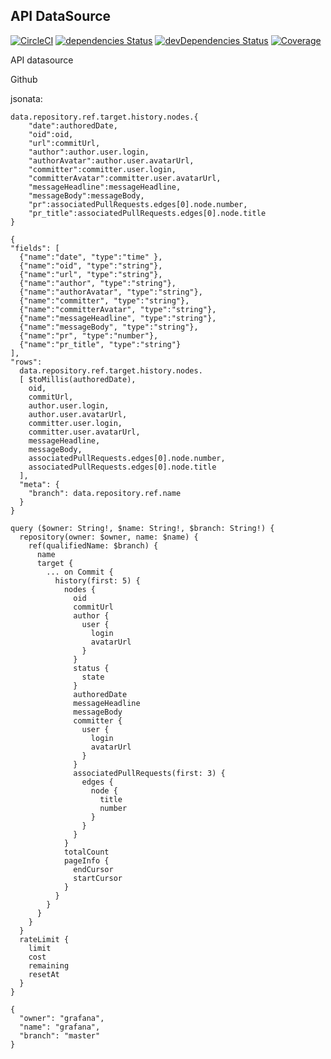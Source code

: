 ## API DataSource

[![CircleCI](https://circleci.com/gh/lapnap/grafana-tail-datasource/tree/master.svg?style=svg)](https://circleci.com/gh/lapnap/grafana-tail-datasource/tree/master)
[![dependencies Status](https://david-dm.org/lapnap/grafana-tail-datasource/status.svg)](https://david-dm.org/lapnap/grafana-tail-datasource)
[![devDependencies Status](https://david-dm.org/lapnap/grafana-tail-datasource/dev-status.svg)](https://david-dm.org/lapnap/grafana-tail-datasource?type=dev)
[![Coverage](https://circleci.com/api/v1.1/project/github/lapnap/grafana-tail-datasource/latest/artifacts/0/home/circleci/repo/coverage/badge-lines.svg)](https://circleci.com/api/v1.1/project/github/lapnap/grafana-tail-datasource/latest/artifacts/0/home/circleci/repo/coverage/lcov-report/index.html)

API datasource

Github

jsonata:

```
data.repository.ref.target.history.nodes.{
    "date":authoredDate,
    "oid":oid,
    "url":commitUrl,
    "author":author.user.login,
    "authorAvatar":author.user.avatarUrl,
    "committer":committer.user.login,
    "committerAvatar":committer.user.avatarUrl,
    "messageHeadline":messageHeadline,
    "messageBody":messageBody,
    "pr":associatedPullRequests.edges[0].node.number,
    "pr_title":associatedPullRequests.edges[0].node.title
}
```

```
{
"fields": [
  {"name":"date", "type":"time" },
  {"name":"oid", "type":"string"},
  {"name":"url", "type":"string"},
  {"name":"author", "type":"string"},
  {"name":"authorAvatar", "type":"string"},
  {"name":"committer", "type":"string"},
  {"name":"committerAvatar", "type":"string"},
  {"name":"messageHeadline", "type":"string"},
  {"name":"messageBody", "type":"string"},
  {"name":"pr", "type":"number"},
  {"name":"pr_title", "type":"string"}
],
"rows":
  data.repository.ref.target.history.nodes.
  [ $toMillis(authoredDate),
    oid,
    commitUrl,
    author.user.login,
    author.user.avatarUrl,
    committer.user.login,
    committer.user.avatarUrl,
    messageHeadline,
    messageBody,
    associatedPullRequests.edges[0].node.number,
    associatedPullRequests.edges[0].node.title
  ],
  "meta": {
    "branch": data.repository.ref.name
  }
}
```

```
query ($owner: String!, $name: String!, $branch: String!) {
  repository(owner: $owner, name: $name) {
    ref(qualifiedName: $branch) {
      name
      target {
        ... on Commit {
          history(first: 5) {
            nodes {
              oid
              commitUrl
              author {
                user {
                  login
                  avatarUrl
                }
              }
              status {
                state
              }
              authoredDate
              messageHeadline
              messageBody
              committer {
                user {
                  login
                  avatarUrl
                }
              }
              associatedPullRequests(first: 3) {
                edges {
                  node {
                    title
                    number
                  }
                }
              }
            }
            totalCount
            pageInfo {
              endCursor
              startCursor
            }
          }
        }
      }
    }
  }
  rateLimit {
    limit
    cost
    remaining
    resetAt
  }
}
```

```
{
  "owner": "grafana",
  "name": "grafana",
  "branch": "master"
}
```
